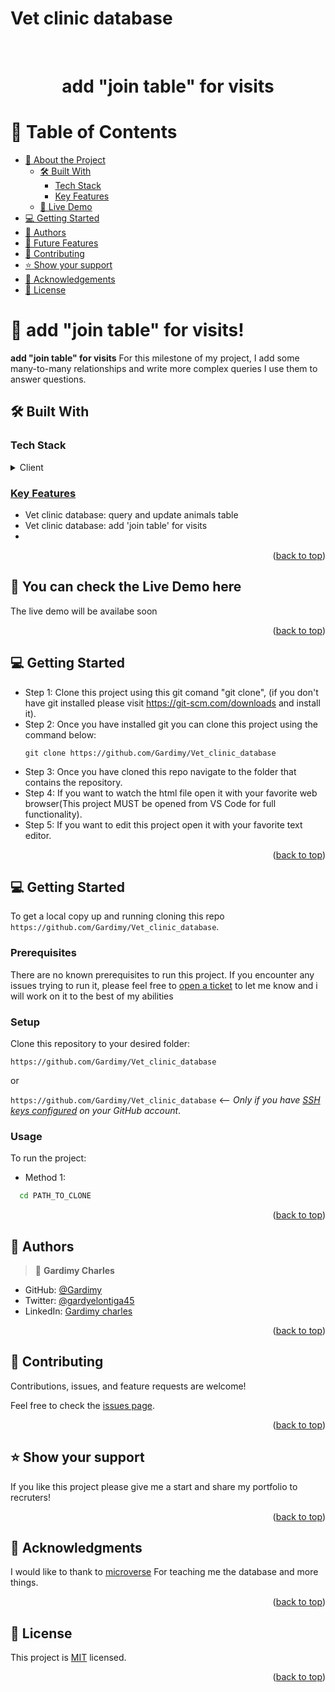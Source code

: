 # Vet clinic database
<br>
<div align='center'>
	<h1>add "join table" for visits</h1>
  </div>
<a name="readme-top"></a>

# 📗 Table of Contents
- [📖 About the Project](#about-project)
  - [🛠 Built With](#built-with)
    - [Tech Stack](#tech-stack)
    - [Key Features](#key-features)
  - [🚀 Live Demo](#live-demo)
- [💻 Getting Started](#getting-started)
- [👥 Authors](#authors)
- [🔭 Future Features](#future-features)
- [🤝 Contributing](#contributing)
- [⭐️ Show your support](#support)
- [🙏 Acknowledgements](#acknowledgements)
- [📝 License](#license)


# 📖  add "join table" for visits! <a name="about-project"></a>

**add "join table" for visits** For this milestone of my project, I  add some many-to-many relationships and write more complex queries I use them to answer questions.
## 🛠 Built With <a name="built-with"></a>

### Tech Stack <a name="tech-stack"></a>

<details>
  <summary>Client</summary>
  <ul>
    <li><a href="https://www.postgresql.org/">Postgresql</></li>
  </ul>
</details>

### Key Features <a name="key-features"></a>

- Vet clinic database: query and update animals table
- Vet clinic database: add 'join table' for visits
- 

<p align="right">(<a href="#readme-top">back to top</a>)</p>

<!-- LIVE DEMO -->

## 🚀 You can check the Live Demo here<a name="live-demo"></a>

The live demo will be availabe soon
<p align="right">(<a href="#readme-top">back to top</a>)</p>

<!-- GETTING STARTED -->

## 💻 Getting Started <a name="getting-started"></a>

- Step 1: Clone this project using this git comand "git clone", (if you don't have git installed please visit
  https://git-scm.com/downloads and install it).
- Step 2: Once you have installed git you can clone this project using the command below:
  ```
  git clone https://github.com/Gardimy/Vet_clinic_database
  ```
- Step 3: Once you have cloned this repo navigate to the folder that contains
  the repository.
- Step 4: If you want to watch the html file open it with your favorite web browser(This project MUST be opened from VS Code for full functionality).
- Step 5: If you want to edit this project open it with your favorite text editor.

<p align="right">(<a href="#readme-top">back to top</a>)</p>

## 💻 Getting Started <a name="getting-started"></a>

To get a local copy up and running cloning this repo `https://github.com/Gardimy/Vet_clinic_database`.

### Prerequisites

There are no known prerequisites to run this project.
If you encounter any issues trying to run it, please feel free to
[open a ticket](https://github.com/Gardimy/Vet_clinic_database/issues) to let me know and i will work on it to the best
of my abilities

### Setup

Clone this repository to your desired folder:

`https://github.com/Gardimy/Vet_clinic_database`

or

`https://github.com/Gardimy/Vet_clinic_database` <-- _Only if you have [SSH keys configured](https://docs.github.com/en/authentication/connecting-to-github-with-ssh/adding-a-new-ssh-key-to-your-github-account) on your GitHub account_.

### Usage

To run the project:

- Method 1:

```sh
  cd PATH_TO_CLONE
```

<p align="right">(<a href="#readme-top">back to top</a>)</p>

<!-- AUTHORS -->

## 👥 Authors <a name="authors"></a>

> 👤 **Gardimy Charles**
- GitHub: [@Gardimy](https://github.com/Gardimy)
- Twitter: [@gardyelontiga45](https://twitter.com/gardyelontiga45)
- LinkedIn: [Gardimy charles](https://www.linkedin.com/in/gardimy-charles)

<p align="right">(<a href="#readme-top">back to top</a>)</p>

<!-- CONTRIBUTING -->

## 🤝 Contributing <a name="contributing"></a>

Contributions, issues, and feature requests are welcome!

Feel free to check the [issues page](https://github.com/Gardimy/Vet_clinic_database/issues).

<p align="right">(<a href="#readme-top">back to top</a>)</p>

<!-- SUPPORT -->

## ⭐️ Show your support <a name="support"></a>

If you like this project please give me a start and share my portfolio to recruters!

<p align="right">(<a href="#readme-top">back to top</a>)</p>

<!-- ACKNOWLEDGEMENTS -->

## 🙏 Acknowledgments <a name="acknowledgements"></a>

I would like to thank to [microverse](https://www.microverse.org/) For teaching me the database and more things.

<p align="right">(<a href="#readme-top">back to top</a>)</p>

<!-- FAQ (optional) -->

<!-- LICENSE -->

## 📝 License <a name="license"></a>

This project is [MIT](./LICENSE) licensed.

<p align="right">(<a href="#readme-top">back to top</a>)</p>
